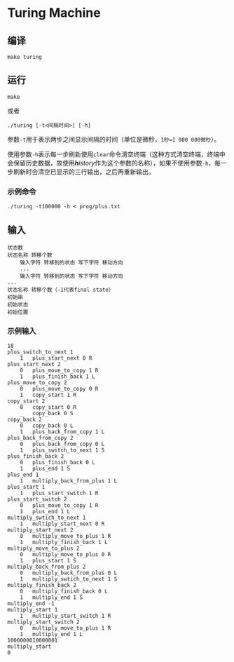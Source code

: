 # Turing Machine

## 编译

```
make turing
```

## 运行

```
make
```

或者

```
./turing [-t<间隔时间>] [-h]
```

参数`-t`用于表示两步之间显示间隔的时间（单位是微秒，`1秒=1 000 000微秒`）。

使用参数`-h`表示每一步刷新使用`clear`命令清空终端（这种方式清空终端，终端中会保留历史数据，故使用***h****istory*作为这个参数的名称），如果不使用参数`-h`，每一步刷新时会清空已显示的三行输出，之后再重新输出。

### 示例命令

```
./turing -t100000 -h < prog/plus.txt
```

## 输入

```
状态数
状态名称 转移个数
	输入字符 转移到的状态 写下字符 移动方向
	...
	输入字符 转移到的状态 写下字符 移动方向
...
状态名称 转移个数（-1代表final state）
初始串
初始状态
初始位置
```

### 示例输入

```
18
plus_switch_to_next 1
	1	plus_start_next 0 R
plus_start_next 2
	0	plus_move_to_copy 1 R
	1	plus_finish_back 1 L
plus_move_to_copy 2
	0	plus_move_to_copy 0 R
	1	copy_start 1 R
copy_start 2
	0	copy_start 0 R
	_	copy_back 0 S
copy_back 2
	0	copy_back 0 L
	1	plus_back_from_copy 1 L
plus_back_from_copy 2
	0	plus_back_from_copy 0 L
	1	plus_switch_to_next 1 S
plus_finish_back 2
	0	plus_finish_back 0 L
	1	plus_end 1 S
plus_end 1
	1	multiply_back_from_plus 1 L
plus_start 1
	1	plus_start_switch 1 R
plus_start_switch 2
	0	plus_move_to_copy 1 R
	1	plus_end 1 L
multiply_swtich_to_next 1
	1	multiply_start_next 0 R
multiply_start_next 2
	0	multiply_move_to_plus 1 R
	1	multiply_finish_back 1 L
multiply_move_to_plus 2
	0	multiply_move_to_plus 0 R
	1	plus_start 1 S
multiply_back_from_plus 2
	0	multiply_back_from_plus 0 L
	1	multiply_swtich_to_next 1 S
multiply_finish_back 2
	0	multiply_finish_back 0 L
	1	multiply_end 1 S
multiply_end -1
multiply_start 1
	1	multiply_start_switch 1 R
multiply_start_switch 2
	0	multiply_move_to_plus 1 R
	1	multiply_end 1 L
1000000010000001
multiply_start
0
```